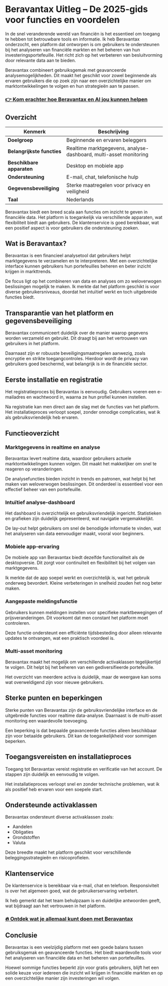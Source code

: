 # Beravantax Uitleg – De 2025-gids voor functies en voordelen
 

In de snel veranderende wereld van financiën is het essentieel om toegang te hebben tot betrouwbare tools en informatie. Ik heb Beravantax onderzocht, een platform dat ontworpen is om gebruikers te ondersteunen bij het analyseren van financiële markten en het beheren van hun investeringsportefeuille. Het richt zich op het verbeteren van besluitvorming door relevante data aan te bieden.

Beravantax combineert gebruiksgemak met geavanceerde analysemogelijkheden. Dit maakt het geschikt voor zowel beginnende als ervaren gebruikers die op zoek zijn naar een overzichtelijke manier om marktontwikkelingen te volgen en hun strategieën aan te passen.

### [👉 Kom erachter hoe Beravantax en AI jou kunnen helpen](https://is.gd/dYT7H7)
## Overzicht

| Kenmerk               | Beschrijving                                 |
|-----------------------|----------------------------------------------|
| **Doelgroep**         | Beginnende en ervaren beleggers               |
| **Belangrijkste functies** | Realtime marktgegevens, analyse-dashboard, multi-asset monitoring |
| **Beschikbare apparaten** | Desktop en mobiele app                       |
| **Ondersteuning**      | E-mail, chat, telefonische hulp               |
| **Gegevensbeveiliging** | Sterke maatregelen voor privacy en veiligheid |
| **Taal**              | Nederlands                                    |

Beravantax biedt een breed scala aan functies om inzicht te geven in financiële data. Het platform is toegankelijk via verschillende apparaten, wat flexibiliteit biedt aan gebruikers. De klantenservice is goed bereikbaar, wat een positief aspect is voor gebruikers die ondersteuning zoeken.

## Wat is Beravantax?

Beravantax is een financieel analysetool dat gebruikers helpt marktgegevens te verzamelen en te interpreteren. Met een overzichtelijke interface kunnen gebruikers hun portefeuilles beheren en beter inzicht krijgen in markttrends.

De focus ligt op het combineren van data en analyses om zo weloverwogen beslissingen mogelijk te maken. Ik merkte dat het platform geschikt is voor diverse gebruikersniveaus, doordat het intuïtief werkt en toch uitgebreide functies biedt.

## Transparantie van het platform en gegevensbeveiliging

Beravantax communiceert duidelijk over de manier waarop gegevens worden verzameld en gebruikt. Dit draagt bij aan het vertrouwen van gebruikers in het platform.

Daarnaast zijn er robuuste beveiligingsmaatregelen aanwezig, zoals encryptie en strikte toegangcontroles. Hierdoor wordt de privacy van gebruikers goed beschermd, wat belangrijk is in de financiële sector.

## Eerste installatie en registratie

Het registratieproces bij Beravantax is eenvoudig. Gebruikers voeren een e-mailadres en wachtwoord in, waarna ze hun profiel kunnen instellen.

Na registratie kan men direct aan de slag met de functies van het platform. Het installatieproces verloopt soepel, zonder onnodige complicaties, wat ik als gebruiksvriendelijk heb ervaren.

## Functieoverzicht

### Marktgegevens in realtime en analyse

Beravantax levert realtime data, waardoor gebruikers actuele marktontwikkelingen kunnen volgen. Dit maakt het makkelijker om snel te reageren op veranderingen.

De analysefuncties bieden inzicht in trends en patronen, wat helpt bij het maken van weloverwogen beslissingen. Dit onderdeel is essentieel voor een effectief beheer van een portefeuille.

### Intuïtief analyse-dashboard

Het dashboard is overzichtelijk en gebruiksvriendelijk ingericht. Statistieken en grafieken zijn duidelijk gepresenteerd, wat navigatie vergemakkelijkt.

De lay-out helpt gebruikers om snel de benodigde informatie te vinden, wat het analyseren van data eenvoudiger maakt, vooral voor beginners.

### Mobiele app-ervaring

De mobiele app van Beravantax biedt dezelfde functionaliteit als de desktopversie. Dit zorgt voor continuïteit en flexibiliteit bij het volgen van marktgegevens.

Ik merkte dat de app soepel werkt en overzichtelijk is, wat het gebruik onderweg bevordert. Kleine verbeteringen in snelheid zouden het nog beter maken.

### Aangepaste meldingsfunctie

Gebruikers kunnen meldingen instellen voor specifieke marktbewegingen of prijsveranderingen. Dit voorkomt dat men constant het platform moet controleren.

Deze functie ondersteunt een efficiënte tijdsbesteding door alleen relevante updates te ontvangen, wat een praktisch voordeel is.

### Multi-asset monitoring

Beravantax maakt het mogelijk om verschillende activaklassen tegelijkertijd te volgen. Dit helpt bij het beheren van een gediversifieerde portefeuille.

Het overzicht van meerdere activa is duidelijk, maar de weergave kan soms wat overweldigend zijn voor nieuwe gebruikers.

## Sterke punten en beperkingen

Sterke punten van Beravantax zijn de gebruiksvriendelijke interface en de uitgebreide functies voor realtime data-analyse. Daarnaast is de multi-asset monitoring een waardevolle toevoeging.

Een beperking is dat bepaalde geavanceerde functies alleen beschikbaar zijn voor betaalde gebruikers. Dit kan de toegankelijkheid voor sommigen beperken.

## Toegangsvereisten en installatieproces

Toegang tot Beravantax vereist registratie en verificatie van het account. De stappen zijn duidelijk en eenvoudig te volgen.

Het installatieproces verloopt snel en zonder technische problemen, wat ik als positief heb ervaren voor een soepele start.

## Ondersteunde activaklassen

Beravantax ondersteunt diverse activaklassen zoals:

- Aandelen  
- Obligaties  
- Grondstoffen  
- Valuta  

Deze breedte maakt het platform geschikt voor verschillende beleggingsstrategieën en risicoprofielen.

## Klantenservice

De klantenservice is bereikbaar via e-mail, chat en telefoon. Responsiviteit is over het algemeen goed, wat de gebruikerservaring verbetert.

Ik heb gemerkt dat het team behulpzaam is en duidelijke antwoorden geeft, wat bijdraagt aan het vertrouwen in het platform.

### [🔥 Ontdek wat je allemaal kunt doen met Beravantax](https://is.gd/dYT7H7)
## Conclusie

Beravantax is een veelzijdig platform met een goede balans tussen gebruiksgemak en geavanceerde functies. Het biedt waardevolle tools voor het analyseren van financiële data en het beheren van portefeuilles.

Hoewel sommige functies beperkt zijn voor gratis gebruikers, blijft het een solide keuze voor iedereen die inzicht wil krijgen in financiële markten en op een overzichtelijke manier zijn investeringen wil volgen.